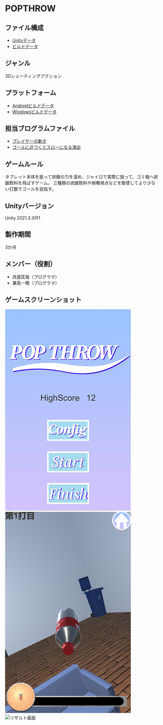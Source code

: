 # POPTHROW

## ファイル構成  
* [Unityデータ](https://github.com/c23008/POPTHROW/tree/master/ProjectData/POPTHROW)  
* [ビルドデータ](https://drive.google.com/drive/u/0/folders/1-t1VJWdACqt7LBpYwzlm5aj_wQWZXb9b)  

## ジャンル  
3Dシューティングアクション

## プラットフォーム  
* [Androidビルドデータ](https://drive.google.com/drive/u/0/folders/1Y21B8wULqMPryC4M7ckb3Ok8eJARKlL-)  
* [Windowsビルドデータ](https://drive.google.com/drive/u/0/folders/1t6oaL01yR57aoPzi14GXK-9HnIcslxKv)  

## 担当ブログラムファイル  
* [プレイヤーの動き](https://github.com/c23008/POPTHROW/blob/master/ProjectData/POPTHROW/Assets/ScriptsFolder/PlayerControll.cs)  
* [ゴールに近づくとスローになる演出](https://github.com/c23008/POPTHROW/blob/master/ProjectData/POPTHROW/Assets/ScriptsFolder/SlowSC.cs)  

## ゲームルール  
タブレット本体を振って炭酸の力を溜め、ジャイロで実際に狙って、ゴミ箱へ炭酸飲料を飛ばすゲーム。
三種類の炭酸飲料や俯瞰視点などを駆使してより少ない打数でゴールを目指す。

## Unityバージョン  
Unity 2021.3.30f1  

## 製作期間  
3か月

## メンバー（役割）  
* 呉屋匡哉（プログラマ）  
* 兼島一穂（プログラマ）  

## ゲームスクリーンショット  
![タイトル画面](./ScreenShot/Title.png)  
![プレイ画面](./ScreenShot/Stage1.png)  
![リザルト画面](./ScreenShot/Rsesult.png)  



